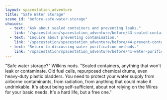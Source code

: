 ```yaml
---
layout: spacestation_adventure
title: "Safe Water Storage"
scene_id: "before-safe-water-storage"
choices:
  - text: "Ask about sealed containers and preventing leaks."
    link: "/spacestation/spacestation_adventure/before/43-sealed-containers-leaks"
  - text: "Inquire about preventing contamination."
    link: "/spacestation/spacestation_adventure/before/44-prevent-contamination"
  - text: "Return to discussing water purification methods."
    link: "/spacestation/spacestation_adventure/before/41-water-purification-methods"
---
```


"Safe water storage?" Wilkins nods. "Sealed containers, anything that won't leak or contaminate. Old fuel cells, repurposed chemical drums, even heavy-duty plastic bladders. You need to protect your water supply from airborne contaminants, from radiation, from anything that could make it undrinkable. It's about being self-sufficient, about not relying on the Wires for your basic needs. It's a hard life, but a free one."
